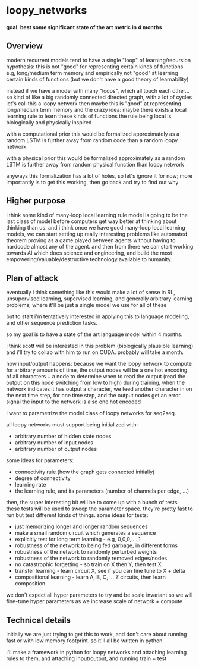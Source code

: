 # loopy_networks
#### goal: best some significant state of the art metric in 4 months

## Overview

modern recurrent models tend to have a single "loop" of learning/recursion
hypothesis: this is not "good" for representing certain kinds of functions
e.g, long/medium term memory
and empirically not "good" at learning certain kinds of functions
(but we don't have a good theory of learnability)

instead if we have a model with many "loops", which all touch each other...
so kind of like a big randomly connected directed graph, with a lot of cycles
let's call this a loopy network
then maybe this is "good" at representing long/medium term memory
and the crazy idea:
maybe there exists a local learning rule to learn these kinds of functions
the rule being local is biologically and physically inspired

with a computational prior this would be formalized approximately as
a random LSTM is further away from random code than a random loopy network

with a physical prior this would be formalized approximately as
a random LSTM is further away from random physical function than loopy network

anyways this formalization has a lot of holes, so let's ignore it for now;
more importantly is to get this working, then go back and try to find out why


## Higher purpose

i think some kind of many-loop local learning rule model is going to be the
last class of model before computers get way better at thinking about thinking
than us. and i think once we have good many-loop local learning models, we can
start setting up really interesting problems like automated theorem proving as
a game played between agents without having to hardcode almost any of the agent.
and then from there we can start working towards AI which does science and
engineering, and build the most empowering/valuable/destructive technology
available to humanity.


## Plan of attack

eventually i think something like this would make a lot of sense in RL,
unsupervised learning, supervised learning, and generally arbitrary learning
problems; where it'll be just a single model we use for all of these

but to start i'm tentatively interested in applying this to language modeling,
and other sequence prediction tasks.

so my goal is to have a state of the art language model within 4 months.

i think scott will be interested in this problem (biologically plausible
learning) and i'll try to collab with him to run on CUDA. probably will take a
month.

how input/output happens:
because we want the loopy network to compute for arbitrary amounts of time,
the output nodes will be a one hot encoding of all characters + a node to
determine when to read the output (read the output on this node switching from
low to high)
during training, when the network indicates it has output a character, we feed
another character in on the next time step, for one time step, and the output
nodes get an error signal
the input to the network is also one hot encoded

i want to parametrize the model class of loopy networks for seq2seq.

all loopy networks must support being initialized with:
- arbitrary number of hidden state nodes
- arbitrary number of input nodes
- arbitrary number of output nodes

some ideas for parameters:
- connectivity rule (how the graph gets connected initially)
- degree of connectivity
- learning rate
- the learning rule, and its parameters (number of channels per edge, ...)

then, the super interesting bit will be to come up with a bunch of tests.
these tests will be used to sweep the parameter space.
they're pretty fast to run but test different kinds of things.
some ideas for tests:
- just memorizing longer and longer random sequences
- make a small random circuit which generates a sequence
- explicitly test for long term learning - e.g, 0,0,0,....,1
- robustness of the network to being fed garbage, in different forms
- robustness of the network to randomly perturbed weights
- robustness of the network to randomly removed edges/nodes
- no catastrophic forgetting - so train on X then Y, then test X
- transfer learning - learn circuit X, see if you can fine tune to X + delta
- compositional learning - learn A, B, C, ... Z circuits, then learn composition

we don't expect all hyper parameters to try and be scale invariant
so we will fine-tune hyper parameters as we increase scale of network + compute


## Technical details

initially we are just trying to get this to work, and don't care about running
fast or with low memory footprint. so it'll all be written in python.

i'll make a framework in python for loopy networks and attaching learning rules
to them, and attaching input/output, and running train + test
